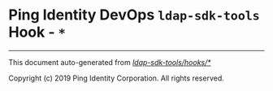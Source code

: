 
# Ping Identity DevOps `ldap-sdk-tools` Hook - `*`

---
This document auto-generated from _[ldap-sdk-tools/hooks/*](https://github.com/pingidentity/pingidentity-docker-builds/blob/master/ldap-sdk-tools/hooks/*)_

Copyright (c)  2019 Ping Identity Corporation. All rights reserved.

